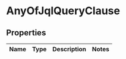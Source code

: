 # AnyOfJqlQueryClause

## Properties
Name | Type | Description | Notes
------------ | ------------- | ------------- | -------------
